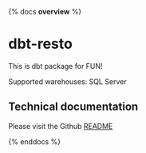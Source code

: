 {% docs __overview__ %}
# dbt-resto
This is dbt package for FUN!

Supported warehouses: SQL Server

## Technical documentation

Please visit the Github [README](https://github.com/datnguye/dbt-resto/blob/main/README.md)

{% enddocs %}